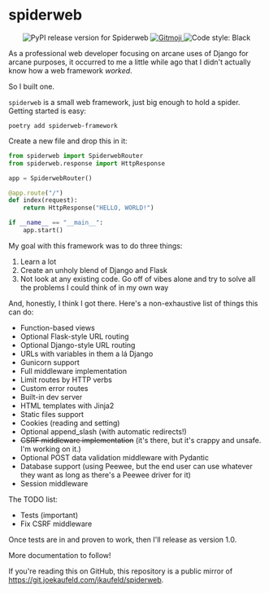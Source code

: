 # spiderweb

<p align="center">
    <img
    src="https://img.shields.io/pypi/v/spiderweb-framework.svg?style=for-the-badge"
    alt="PyPI release version for Spiderweb"
    />
    <a href="https://gitmoji.dev">
      <img
        src="https://img.shields.io/badge/gitmoji-%20😜%20😍-FFDD67.svg?style=for-the-badge"
        alt="Gitmoji"
      />
    </a>
    <img 
        src="https://img.shields.io/badge/code%20style-black-000000.svg?style=for-the-badge"
        alt="Code style: Black"
    />
</p>

As a professional web developer focusing on arcane uses of Django for arcane purposes, it occurred to me a little while ago that I didn't actually know how a web framework _worked_.

So I built one.

`spiderweb` is a small web framework, just big enough to hold a spider. Getting started is easy:

```shell
poetry add spiderweb-framework
```

Create a new file and drop this in it:

```python
from spiderweb import SpiderwebRouter
from spiderweb.response import HttpResponse

app = SpiderwebRouter()

@app.route("/")
def index(request):
    return HttpResponse("HELLO, WORLD!")

if __name__ == "__main__":
    app.start()
```

My goal with this framework was to do three things:

  1. Learn a lot
  2. Create an unholy blend of Django and Flask
  3. Not look at any existing code. Go off of vibes alone and try to solve all the problems I could think of in my own way

And, honestly, I think I got there. Here's a non-exhaustive list of things this can do:

  * Function-based views
  * Optional Flask-style URL routing
  * Optional Django-style URL routing
  * URLs with variables in them a lá Django
  * Gunicorn support
  * Full middleware implementation
  * Limit routes by HTTP verbs
  * Custom error routes
  * Built-in dev server
  * HTML templates with Jinja2
  * Static files support
  * Cookies (reading and setting)
  * Optional append_slash (with automatic redirects!)
  * ~~CSRF middleware implementation~~ (it's there, but it's crappy and unsafe. I'm working on it.)
  * Optional POST data validation middleware with Pydantic
  * Database support (using Peewee, but the end user can use whatever they want as long as there's a Peewee driver for it)
  * Session middleware

The TODO list:

  * Tests (important)
  * Fix CSRF middleware

Once tests are in and proven to work, then I'll release as version 1.0.

More documentation to follow!

If you're reading this on GitHub, this repository is a public mirror of https://git.joekaufeld.com/jkaufeld/spiderweb.